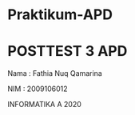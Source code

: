 # Praktikum-APD

# POSTTEST 3 APD

Nama : Fathia Nuq Qamarina

NIM : 2009106012

INFORMATIKA A 2020
